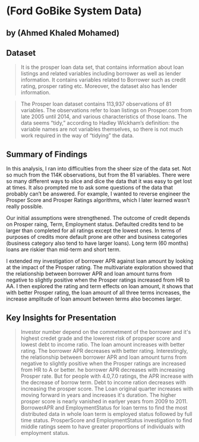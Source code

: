 # (Ford GoBike System Data)
## by (Ahmed Khaled Mohamed)


## Dataset

> It is the prosper loan data set, that contains information about loan listings and related variables including borrower as well as lender information. It contains variables related to Borrower such as credit rating, prosper rating etc. Moreover, the dataset also has lender information.

> The Prosper loan dataset contains 113,937 observations of 81 variables. The observations refer to loan listings on Prosper.com from late 2005 until 2014, and various characteristics of those loans. The data seems “tidy,” according to Hadley Wickham’s definition: the variable names are not variables themselves, so there is not much work required in the way of “tidying” the data.


## Summary of Findings

In this analysis, I ran into difficulties from the sheer size of the data set. Not so much from the 114K observations, but from the 81 variables. There were so many different ways to slice and dice the data that it was easy to get lost at times. It also prompted me to ask some questions of the data that probably can’t be answered. For example, I wanted to reverse engineer the Prosper Score and Prosper Ratings algorithms, which I later learned wasn’t really possible.

Our initial assumptions were strengthened. The outcome of credit depends on Prosper raing, Term, Employment status. Defaulted credits tend to be larger than completed for all ratings except the lowest ones. In terms of purposes of credits more default prone are other and business categories (business category also tend to have larger loans). Long term (60 months) loans are riskier than mid-term and short term.

I extended my investigation of borrower APR against loan amount by looking at the impact of the Prosper rating. The multivariate exploration showed that the relationship between borrower APR and loan amount turns from negative to slightly positive when the Prosper ratings increased from HR to AA. I then explored the rating and term effects on loan amount, it shows that with better Prosper rating, the loan amount of all three terms increases, the increase amplitude of loan amount between terms also becomes larger.

## Key Insights for Presentation

> Investor number depend on the commetment of the borrower and it's highest credet grade and the lowerest risk of propsper score and lowest debt to income ratio.
> The loan amount increases with better rating. 
> The borrower APR decreases with better rating. Interestingly, the relationship between borrower APR and loan amount turns from negative to slightly positive when the Prosper ratings are increased from HR to A or better. 
> he borrower APR decreases with increasing Prosper rate. But for people with 4.0,7.0 ratings, the APR increase with the decrease of borrow term. 
> Debt to income ration decreases with increasing the prosper score.
> The Loan original quarter increases with moving forward in years and increases it's duration. The higher prosper score is nearly vanished in earlyer years from 2009 to 2011.
> BorrowerAPR and EmploymentStatus for loan terms to find the most distributed data in whole loan term is employed status followed by full time status.
> ProsperScore and EmploymentStatus investigation to find middle ratings seem to have greater proportions of individuals with employment status.